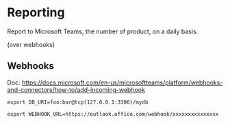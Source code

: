 
# Reporting

Report to Microsoft Teams, the number of product, on a daily basis.

(over webhooks)

## Webhooks

Doc: https://docs.microsoft.com/en-us/microsoftteams/platform/webhooks-and-connectors/how-to/add-incoming-webhook

```
export DB_URI=foo:bar@tcp(127.0.0.1:3306)/mydb

export WEBHOOK_URL=https://outlook.office.com/webhook/xxxxxxxxxxxxxxx
```